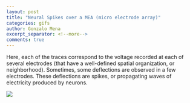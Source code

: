 ```yaml
---
layout: post
title: "Neural Spikes over a MEA (micro electrode array)"
categories: gifs
author: Gonzalo Mena
excerpt_separator: <!--more-->
comments: true
---
```


Here, each of the traces correspond to the voltage recorded at each of several electrodes (that have a well-defined spatial organization, or neighborhood). Sometimes, some deflections are observed in a few electrodes. These deflections are spikes, or propagating waves of electricity produced by neurons.

![](http://stat.columbia.edu/~gonzalo/gallery/spikes.gif)
